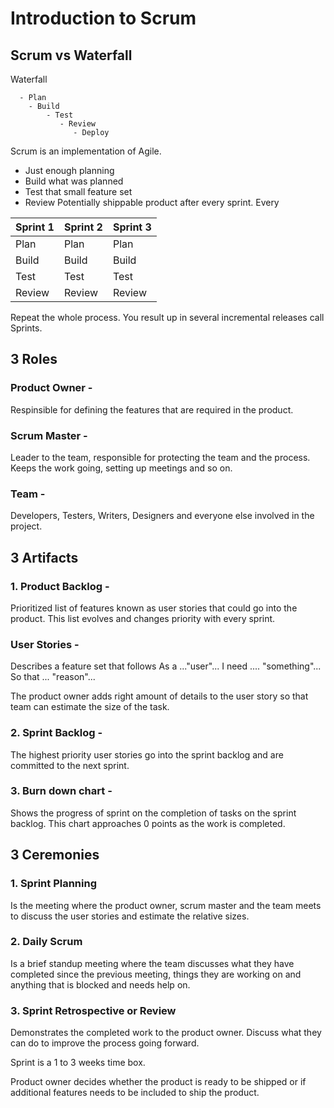 # Introduction to Scrum 

## Scrum vs Waterfall 

Waterfall 

      - Plan 
        - Build 
            - Test 
               - Review 
                  - Deploy 
 
 Scrum is an implementation of Agile. 
 
  - Just enough planning 
  - Build what was planned
  - Test that small feature set 
  - Review 
  Potentially shippable product after every sprint. Every 
  
  | Sprint 1  | Sprint 2 |  Sprint 3 |
  | --------  | -------- |  -------  | 
  |   Plan    | Plan     |  Plan     |
  |   Build   | Build    |  Build    |
  |   Test    | Test     |  Test     |
  |   Review  | Review   |  Review   |
 
  Repeat the whole process. You result up in several incremental releases call Sprints. 
  
 ## 3 Roles 
 
 ### Product Owner - 
 Respinsible for defining the features that are required in the product. 
 
 ### Scrum Master - 
 Leader to the team, responsible for protecting the team and the process. Keeps the work going, setting up meetings 
 and so on. 
 
 ### Team - 
 Developers, Testers, Writers, Designers and everyone else involved in the project. 
 
 ## 3 Artifacts 
 
 ### 1. Product Backlog - 
 Prioritized list of features known as user stories that could go into the product. This list evolves and changes priority with every 
 sprint. 
 
 ### User Stories - 
 Describes a feature set that follows 
            As a ..."user"... 
            I need .... "something"... 
            So that ... "reason"...
 
 The product owner adds right amount of details to the user story so that team can estimate the size of the task. 
 
 ### 2. Sprint Backlog - 
 The highest priority user stories go into the sprint backlog and are committed to the next sprint. 
 
 ### 3. Burn down chart - 
 Shows the progress of sprint on the completion of tasks on the sprint backlog. This chart approaches 0 points as the work is completed. 
 
 ## 3 Ceremonies 

### 1. Sprint Planning 
Is the meeting where the product owner, scrum master and the team meets to discuss the user stories and estimate the relative sizes. 

### 2. Daily Scrum 
Is a brief standup meeting where the team discusses what they have completed since the previous meeting, things they are working on and 
anything that is blocked and needs help on. 

### 3. Sprint Retrospective or Review 
Demonstrates the completed work to the product owner. Discuss what they can do to improve the process going forward. 

Sprint is a 1 to 3 weeks time box. 

Product owner decides whether the product is ready to be shipped or if additional features needs to be included to ship the product. 

 
 
            
            
 
 
 
 
